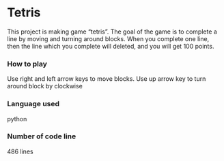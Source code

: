 # Tetris

This project is making game “tetris”. The goal of the game is to complete a line by moving and turning around blocks. When you complete one line, then the line which you complete will deleted, and you will get 100 points. 

### How to play

Use right and left arrow keys to move blocks. Use up arrow key to turn around block by clockwise

### Language used

python 

### Number of code line

486 lines
